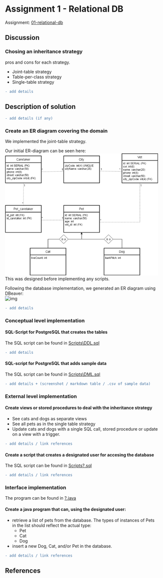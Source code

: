 # Assignment 1 - Relational DB

Assignment: [01-relational-db](01-relational-db.pdf)  

## Discussion

### Chosing an inheritance strategy  
pros and cons for each strategy.  
- Joint-table strategy
- Table-per-class strategy
- Single-table strategy
```diff
- add details
```
## Description of solution
```diff
- add details (if any)
```
### Create an ER diagram covering the domain
We implemented the joint-table strategy.

Our initial ER-diagram can be seen here:  
![img](images/initial_ER.png)  
This was designed before implementing any scripts.

Following the database implementation, we generated an ER diagram using DBeaver:  
![img](images/DBeaver_ER.png)
```diff
- add details
```

### Conceptual level implementation

#### SQL-Script for PostgreSQL that creates the tables
The SQL script can be found in [Scripts\DDL.sql](Scripts\DDL.sql)

```diff
- add details
```

#### SQL-script for PostgreSQL that adds sample data
The SQL script can be found in [Scripts\DML.sql](Scripts\DML.sql)

```diff
- add details + (screenshot / markdown table / .csv of sample data)
```

### External level implementation

#### Create views or stored procedures to deal with the inheritance strategy
- See cats and dogs as separate views
- See all pets as in the single table strategy
- Update cats and dogs with a single SQL call, stored procedure or update on a view with a trigger.
```diff
- add details / link references
```

#### Create a script that creates a designated user for accesing the database
The SQL script can be found in [Scripts\?.sql](Scripts\?.sql)
```diff
- add details / link references
```

### Interface implementation
The program can be found in [?.java](?.java)
#### Create a java program that can, using the designated user:

- retrieve a list of pets from the database. The types of instances of Pets
in the list should reflect the actual type:
  - Pet
  - Cat
  - Dog
- insert a new Dog, Cat, and/or Pet in the database.
```diff
- add details / link references
```

## References
